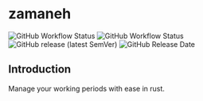 # zamaneh

![GitHub Workflow Status](https://img.shields.io/github/workflow/status/1995parham/zamaneh/test?label=test&logo=github&style=flat-square)
![GitHub Workflow Status](https://img.shields.io/github/workflow/status/1995parham/zamaneh/release?label=release&logo=github&style=flat-square)
![GitHub release (latest SemVer)](https://img.shields.io/github/v/release/1995parham/zamaneh?logo=github&style=flat-square)
![GitHub Release Date](https://img.shields.io/github/release-date/1995parham/zamaneh?logo=github&style=flat-square)

## Introduction

Manage your working periods with ease in rust.
